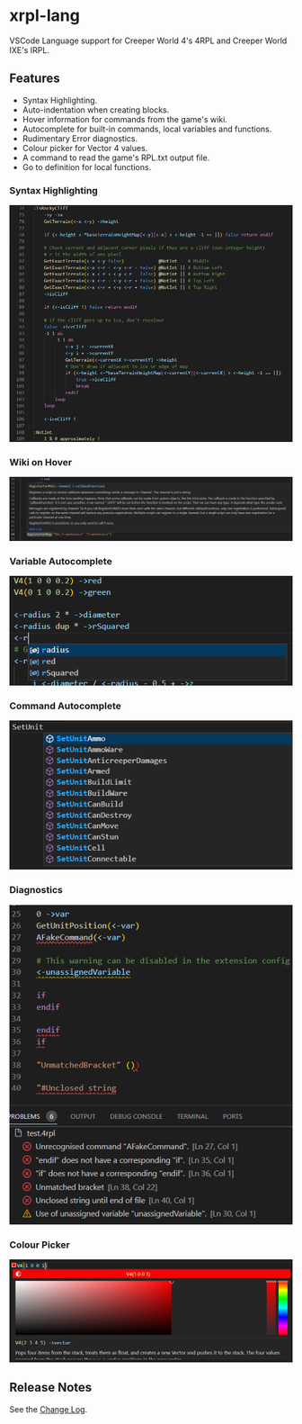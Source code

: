 # xrpl-lang

VSCode Language support for Creeper World 4's 4RPL and Creeper World IXE's IRPL.

## Features

- Syntax Highlighting.
- Auto-indentation when creating blocks.
- Hover information for commands from the game's wiki.
- Autocomplete for built-in commands, local variables and functions.
- Rudimentary Error diagnostics.
- Colour picker for Vector 4 values.
- A command to read the game's RPL.txt output file.
- Go to definition for local functions.

### Syntax Highlighting
![Syntax Highlighting](./images/syntax-highlighting.png)

### Wiki on Hover
![Wiki Hover](./images/wiki-hover.png)

### Variable Autocomplete
![Variable Autocomplete](./images/variable-autocomplete.png)

### Command Autocomplete
![Command Autocomplete](./images/command-autocomplete.png)

### Diagnostics
![Diagnostics](./images/diagnostics.png)

### Colour Picker
![Colour Picker](./images/color-picker.png)

## Release Notes
See the [Change Log](/CHANGELOG.md).